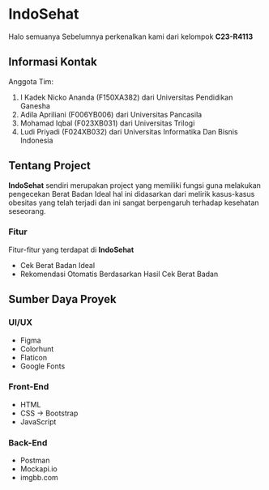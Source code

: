 # IndoSehat
Halo semuanya 
Sebelumnya perkenalkan kami dari kelompok **C23-R4113** <br>

## Informasi Kontak
Anggota Tim:
1. I Kadek Nicko Ananda (F150XA382) dari Universitas Pendidikan Ganesha
2. Adila Apriliani (F006YB006) dari Universitas Pancasila
3. Mohamad Iqbal (F023XB031) dari Universitas Trilogi
4. Ludi Priyadi (F024XB032) dari Universitas Informatika Dan Bisnis Indonesia

## Tentang Project
**IndoSehat** sendiri merupakan project yang memiliki fungsi guna melakukan pengecekan Berat Badan Ideal hal ini didasarkan dari melirik kasus-kasus obesitas yang telah terjadi dan ini sangat berpengaruh terhadap kesehatan seseorang.
### Fitur
Fitur-fitur yang terdapat di **IndoSehat**
- Cek Berat Badan Ideal
- Rekomendasi Otomatis Berdasarkan Hasil Cek Berat Badan

## Sumber Daya Proyek
### UI/UX
- Figma
- Colorhunt
- Flaticon
- Google Fonts
### Front-End
- HTML
- CSS -> Bootstrap
- JavaScript
### Back-End
- Postman
- Mockapi.io
- imgbb.com

